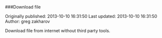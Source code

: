 ###Download file

Originally published: 2013-10-10 16:31:50
Last updated: 2013-10-10 16:31:50
Author: greg zakharov

Download file from internet without third party tools.